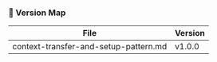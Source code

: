 ### 🔖 Version Map

| File                                       | Version |
|--------------------------------------------|---------|
| context-transfer-and-setup-pattern.md     | v1.0.0  |